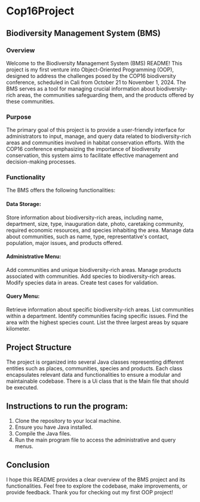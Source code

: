 # Cop16Project

## Biodiversity Management System (BMS)
### Overview
Welcome to the Biodiversity Management System (BMS) README! This project is my first venture into Object-Oriented Programming (OOP), designed to address the challenges posed by the COP16 biodiversity conference, scheduled in Cali from October 21 to November 1, 2024. The BMS serves as a tool for managing crucial information about biodiversity-rich areas, the communities safeguarding them, and the products offered by these communities.

### Purpose
The primary goal of this project is to provide a user-friendly interface for administrators to input, manage, and query data related to biodiversity-rich areas and communities involved in habitat conservation efforts. With the COP16 conference emphasizing the importance of biodiversity conservation, this system aims to facilitate effective management and decision-making processes.

### Functionality
The BMS offers the following functionalities:

#### Data Storage:

Store information about biodiversity-rich areas, including name, department, size, type, inauguration date, photo, caretaking community, required economic resources, and species inhabiting the area.
Manage data about communities, such as name, type, representative's contact, population, major issues, and products offered.

#### Administrative Menu:
Add communities and unique biodiversity-rich areas.
Manage products associated with communities.
Add species to biodiversity-rich areas.
Modify species data in areas.
Create test cases for validation.

#### Query Menu:
Retrieve information about specific biodiversity-rich areas.
List communities within a department.
Identify communities facing specific issues.
Find the area with the highest species count.
List the three largest areas by square kilometer.

## Project Structure
The project is organized into several Java classes representing different entities such as places, communities, species and products. Each class encapsulates relevant data and functionalities to ensure a modular and maintainable codebase. There is a Ui class that is the Main file that should be executed.

## Instructions to run the program: 
1. Clone the repository to your local machine.
2. Ensure you have Java installed.
3. Compile the Java files.
4. Run the main program file to access the administrative and query menus.

## Conclusion
I hope this README provides a clear overview of the BMS project and its functionalities. Feel free to explore the codebase, make improvements, or provide feedback. Thank you for checking out my first OOP project!

